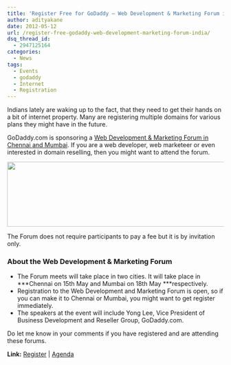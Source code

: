 ```yaml
---
title: 'Register Free for GoDaddy – Web Development & Marketing Forum in India!'
author: adityakane
date: 2012-05-12
url: /register-free-godaddy-web-development-marketing-forum-india/
dsq_thread_id:
  - 2947125164
categories:
  - News
tags:
  - Events
  - godaddy
  - Internet
  - Registration
---
```

Indians lately are waking up to the fact, that they need to get their hands on a bit of internet property. Many are registering multiple domains for various plans they might have in the future.

GoDaddy.com is sponsoring a <a href="http://www.siliconindia.com/events-overview/Web-Development--Marketing-Forum-Chennai-WebDev_Mrktg_Chennai.html" onclick="_gaq.push(['_trackEvent', 'outbound-article', 'http://www.siliconindia.com/events-overview/Web-Development--Marketing-Forum-Chennai-WebDev_Mrktg_Chennai.html', 'Web Development & Marketing Forum in Chennai and Mumbai']);" >Web Development & Marketing Forum in Chennai and Mumbai</a>. If you are a web developer, web marketeer or even interested in domain reselling, then you might want to attend the forum.

<a href="http://devilsworkshop.org/register-free-godaddy-web-development-marketing-forum-india/godaddy_india_forum/" rel="attachment wp-att-57752"><img class="alignnone size-full wp-image-57752" title="Godaddy_India_Forum" src="http://cdn.devilsworkshop.org/files/2012/05/Godaddy_India_Forum.png" alt="" width="686" height="151" /></a>

The Forum does not require participants to pay a fee but it is by invitation only.

### About the Web Development & Marketing Forum

  * The Forum meets will take place in two cities. It will take place in ***Chennai on 15th May and Mumbai on 18th May ***respectively.
  * Registration to the Web Development and Marketing Forum is open, so if you can make it to Chennai or Mumbai, you might want to get register immediately.
  * The speakers at the event will include Yong Lee, Vice President of Business Development and Reseller Group, GoDaddy.com.

Do let me know in your comments if you have registered and are attending these forums.

**Link:** <a href="http://www.siliconindia.com/events-register/Web-Development--Marketing-Forum-Chennai-WebDev_Mrktg_Chennai.html" onclick="_gaq.push(['_trackEvent', 'outbound-article', 'http://www.siliconindia.com/events-register/Web-Development--Marketing-Forum-Chennai-WebDev_Mrktg_Chennai.html', 'Register']);" >Register</a> | <a href="http://www.siliconindia.com/events-agenda/Web-Development--Marketing-Forum-Chennai-WebDev_Mrktg_Chennai.html" onclick="_gaq.push(['_trackEvent', 'outbound-article', 'http://www.siliconindia.com/events-agenda/Web-Development--Marketing-Forum-Chennai-WebDev_Mrktg_Chennai.html', 'Agenda']);" >Agenda</a>
